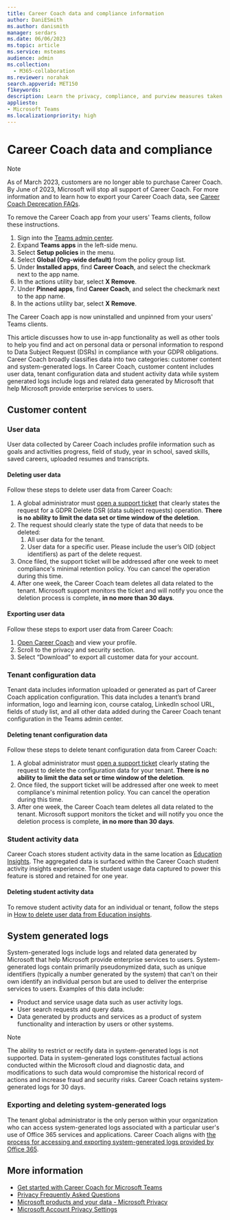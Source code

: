 ```yaml
---
title: Career Coach data and compliance information
author: DaniESmith
ms.author: danismith
manager: serdars
ms.date: 06/06/2023
ms.topic: article
ms.service: msteams
audience: admin
ms.collection: 
  - M365-collaboration
ms.reviewer: norahak
search.appverid: MET150
f1keywords: 
description: Learn the privacy, compliance, and purview measures taken by Microsoft regarding Education or Career Coach.
appliesto: 
- Microsoft Teams
ms.localizationpriority: high
---
```


# Career Coach data and compliance

> [!NOTE]
> As of March 2023, customers are no longer able to purchase Career Coach. By June of 2023, Microsoft will stop all support of Career Coach. For more information and to learn how to export your Career Coach data, see [Career Coach Deprecation FAQs](https://download.microsoft.com/download/2/2/1/22167304-368d-417f-8c5b-8eb3129c5e4f/CareerCoachDeprecationFAQ.pdf).
>
> To remove the Career Coach app from your users' Teams clients, follow these instructions.
>
> 1. Sign into the [Teams admin center](https://go.microsoft.com/fwlink/p/?linkid=2066851).
> 2. Expand **Teams apps** in the left-side menu.
> 3. Select **Setup policies** in the menu.
> 4. Select **Global (Org-wide default)** from the policy group list.
> 5. Under **Installed apps**, find **Career Coach**, and select the checkmark next to the app name.
> 6. In the actions utility bar, select **X Remove**.
> 7. Under **Pinned apps**, find **Career Coach**, and select the checkmark next to the app name.
> 8. In the actions utility bar, select **X Remove**.
>
> The Career Coach app is now uninstalled and unpinned from your users' Teams clients.

This article discusses how to use in-app functionality as well as other tools to help you find and act on personal data or personal information to respond to Data Subject Request (DSRs) in compliance with your GDPR obligations. Career Coach broadly classifies data into two categories: customer content and system-generated logs. In Career Coach, customer content includes user data, tenant configuration data and student activity data while system generated logs include logs and related data generated by Microsoft that help Microsoft provide enterprise services to users.

## Customer content

### User data

User data collected by Career Coach includes profile information such as goals and activities progress, field of study, year in school, saved skills, saved careers, uploaded resumes and transcripts.

#### Deleting user data

Follow these steps to delete user data from Career Coach:

1. A global administrator must [open a support ticket](https://edusupport.microsoft.com/support?product_id=career_coach) that clearly states the request for a GDPR Delete DSR (data subject requests) operation. **There is no ability to limit the data set or time window of the deletion**.
2. The request should clearly state the type of data that needs to be deleted:
    1. All user data for the tenant.
    2. User data for a specific user. Please include the user’s OID (object identifiers) as part of the delete request.
3. Once filed, the support ticket will be addressed after one week to meet compliance's minimal retention policy. You can cancel the operation during this time.
4. After one week, the Career Coach team deletes all data related to the tenant. Microsoft support monitors the ticket and will notify you once the deletion process is complete, **in no more than 30 days**.

#### Exporting user data

Follow these steps to export user data from Career Coach:

1. [Open Career Coach](https://aka.ms/Career_Coach_App) and view your profile.
1. Scroll to the privacy and security section.
1. Select “Download” to export all customer data for your account.

### Tenant configuration data

Tenant data includes information uploaded or generated as part of Career Coach application configuration. This data includes a tenant’s brand information, logo and learning icon, course catalog, LinkedIn school URL, fields of study list, and all other data added during the Career Coach tenant configuration in the Teams admin center.

#### Deleting tenant configuration data

Follow these steps to delete tenant configuration data from Career Coach:

1. A global administrator must [open a support ticket](https://edusupport.microsoft.com/support?product_id=career_coach) clearly stating the request to delete the configuration data for your tenant. **There is no ability to limit the data set or time window of the deletion**.
1. Once filed, the support ticket will be addressed after one week to meet compliance's minimal retention policy. You can cancel the operation during this time.
1. After one week, the Career Coach team deletes all data related to the tenant. Microsoft support monitors the ticket and will notify you once the deletion process is complete, **in no more than 30 days**.

### Student activity data

Career Coach stores student activity data in the same location as [Education Insights](class-insights.md). The aggregated data is surfaced within the Career Coach student activity insights experience. The student usage data captured to power this feature is stored and retained for one year.

#### Deleting student activity data

To remove student activity data for an individual or tenant, follow the steps in [How to delete user data from Education insights](class-insights.md#how-to-delete-user-data-from-education-insights).

## System generated logs

System-generated logs include logs and related data generated by Microsoft that help Microsoft provide enterprise services to users. System-generated logs contain primarily pseudonymized data, such as unique identifiers (typically a number generated by the system) that can't on their own identify an individual person but are used to deliver the enterprise services to users. Examples of this data include:

- Product and service usage data such as user activity logs.
- User search requests and query data.
- Data generated by products and services as a product of system functionality and interaction by users or other systems.

> [!NOTE]
> The ability to restrict or rectify data in system-generated logs is not supported. Data in system-generated logs constitutes factual actions conducted within the Microsoft cloud and diagnostic data, and modifications to such data would compromise the historical record of actions and increase fraud and security risks. Career Coach retains system-generated logs for 30 days.

### Exporting and deleting system-generated logs

The tenant global administrator is the only person within your organization who can access system-generated logs associated with a particular user's use of Office 365 services and applications. Career Coach aligns with [the process for accessing and exporting system-generated logs provided by Office 365](/compliance/regulatory/gdpr-dsr-Office365#accessing-and-exporting-system-generated-logs).

## More information

- [Get started with Career Coach for Microsoft Teams](career-coach.md)
- [Privacy Frequently Asked Questions](https://privacy.microsoft.com/faq)
- [Microsoft products and your data - Microsoft Privacy](https://privacy.microsoft.com/privacy-in-our-products)
- [Microsoft Account Privacy Settings](https://account.microsoft.com/account/privacy?refd=privacy.microsoft.com&ru=https%3A%2F%2Faccount.microsoft.com%2Fprivacy%2F%3Frefd%3Dprivacy.microsoft.com&destrt=privacy-dashboard)
